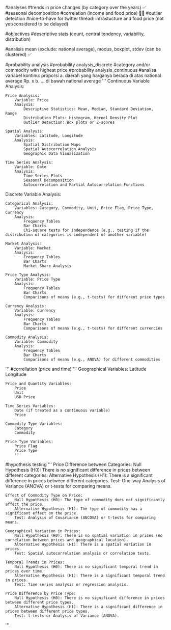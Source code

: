 #analyses
#trends in price changes (by category over the years) ✅
#seasonal decomposition
#correlation (income and food price) 🧑‍🍳
#outlier detection
#nice-to-have for twitter thread: infrastucture and food price (not yet/considered to be delayed)

#objectives
#descriptive stats (count, central tendency, variability, distribution)

#analisis mean (exclude: national average), modus, boxplot, stdev (can be clustered) ✅

#probability analysis
#probability analysis_discrete
#category and/or commodity with highest price
#probability analysis_continuous
#analisa variabel kontinu: proporsi a. daerah yang harganya berada di atas national average Rp. x b. ... di bawah national average
'''
Continuous Variable Analysis:

    Price Analysis:
        Variable: Price
        Analysis:
            Descriptive Statistics: Mean, Median, Standard Deviation, Range
            Distribution Plots: Histogram, Kernel Density Plot
            Outlier Detection: Box plots or Z-scores

    Spatial Analysis:
        Variables: Latitude, Longitude
        Analysis:
            Spatial Distribution Maps
            Spatial Autocorrelation Analysis
            Geographic Data Visualization

    Time Series Analysis:
        Variable: Date
        Analysis:
            Time Series Plots
            Seasonal Decomposition
            Autocorrelation and Partial Autocorrelation Functions

Discrete Variable Analysis:

    Categorical Analysis:
        Variables: Category, Commodity, Unit, Price Flag, Price Type, Currency
        Analysis:
            Frequency Tables
            Bar Charts
            Chi-square tests for independence (e.g., testing if the distribution of categories is independent of another variable)

    Market Analysis:
        Variable: Market
        Analysis:
            Frequency Tables
            Bar Charts
            Market Share Analysis

    Price Type Analysis:
        Variable: Price Type
        Analysis:
            Frequency Tables
            Bar Charts
            Comparisons of means (e.g., t-tests) for different price types

    Currency Analysis:
        Variable: Currency
        Analysis:
            Frequency Tables
            Bar Charts
            Comparisons of means (e.g., t-tests) for different currencies

    Commodity Analysis:
        Variable: Commodity
        Analysis:
            Frequency Tables
            Bar Charts
            Comparisons of means (e.g., ANOVA) for different commodities
'''
#correllation (price and time)
'''
    Geographical Variables:
        Latitude
        Longitude

    Price and Quantity Variables:
        Price
        Unit
        USD Price

    Time Series Variables:
        Date (if treated as a continuous variable)
        Price

    Commodity Type Variables:
        Category
        Commodity

    Price Type Variables:
        Price Flag
        Price Type
        '''
#hypothesis testing
'''
    Price Difference between Categories:
        Null Hypothesis (H0): There is no significant difference in prices between different categories.
        Alternative Hypothesis (H1): There is a significant difference in prices between different categories.
        Test: One-way Analysis of Variance (ANOVA) or t-tests for comparing means.

    Effect of Commodity Type on Price:
        Null Hypothesis (H0): The type of commodity does not significantly affect the price.
        Alternative Hypothesis (H1): The type of commodity has a significant effect on the price.
        Test: Analysis of Covariance (ANCOVA) or t-tests for comparing means.

    Geographical Variation in Prices:
        Null Hypothesis (H0): There is no spatial variation in prices (no correlation between prices and geographical location).
        Alternative Hypothesis (H1): There is a spatial variation in prices.
        Test: Spatial autocorrelation analysis or correlation tests.

    Temporal Trends in Prices:
        Null Hypothesis (H0): There is no significant temporal trend in prices over time.
        Alternative Hypothesis (H1): There is a significant temporal trend in prices.
        Test: Time series analysis or regression analysis.

    Price Difference by Price Type:
        Null Hypothesis (H0): There is no significant difference in prices between different price types.
        Alternative Hypothesis (H1): There is a significant difference in prices between different price types.
        Test: t-tests or Analysis of Variance (ANOVA).
'''
